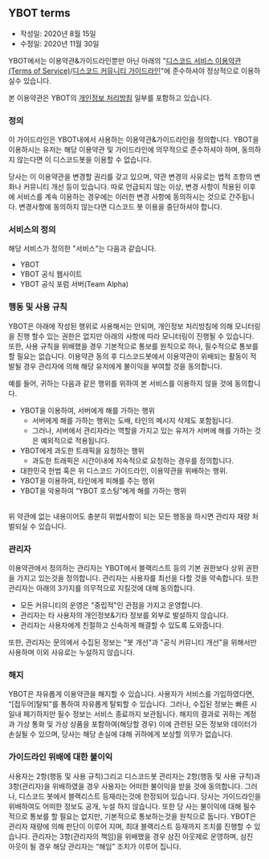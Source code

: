 ## YBOT terms
* 작성일: 2020년 8월 15일
* 수정일: 2020년 11월 30일 

YBOT에서는 이용약관&가이드라인뿐만 아닌 아래의 "[디스코드 서비스 이용약관(Terms of Service)](https://discordapp.com/tos)/[디스코드 커뮤니티 가이드라인](https://discordapp.com/guidelines)"에 준수하셔야 정상적으로 이용하실수 있습니다.<br/>

본 이용약관은 YBOT의 [개인정보 처리방침](privacy.md) 일부를 포함하고 있습니다.<br/>
###	정의
이 가이드라인은 YBOT내에서 사용하는 이용약관&가이드라인을 정의합니다. YBOT을 이용하시는 유저는 해당 이용약관 및 가이드라인에 의무적으로 준수하셔야 하며, 동의하지 않는다면 이 디스코드봇을 이용할 수 없습니다.<br/>

당사는 이 이용약관을 변경할 권리를 갖고 있으며, 약관 변경의 사유로는 법적 조항의 변화나 커뮤니티 개선 등이 있습니다. 따로 언급되지 않는 이상, 변경 사항이 적용된 이후에 서비스를 계속 이용하는 경우에는 이러한 변경 사항에 동의하시는 것으로 간주됩니다. 변경사항에 동의하지 않는다면 디스코드 봇 이용을 중단하셔야 합니다.<br/>

### 서비스의 정의
해당 서비스가 정의한 "서비스"는 다음과 같습니다.
* YBOT
* YBOT 공식 웹사이트
* YBOT 공식 포럼 서버(Team Alpha)

###	행동 및 사용 규칙
YBOT은 아래에 작성된 행위로 사용해서는 안되며, 개인정보 처리방침에 의해 모니터링을 진행 할수 있는 권한은 없지만 아래의 사항에 따라 모니터링이 진행될 수 있습니다. 또한, 사용 규칙을 위배했을 경우 기본적으로 통보를 원칙으로 하나, 필수적으로 통보를 할 필요는 없습니다. 이용약관 동의 후 디스코드봇에서 이용약관이 위배되는 활동이 적발될 경우 관리자에 의해 해당 유저에게 불이익을 부여할 것을 동의합니다.<br/>

예를 들어, 귀하는 다음과 같은 행위를 위하여 본 서비스를 이용하지 않을 것에 동의합니다.<br/>
* YBOT을 이용하여, 서버에게 해를 가하는 행위<br/>
  * 서버에게 해를 가하는 행위는 도배, 타인의 메시지 삭제도 포함됩니다.<br/>
  * 그러나, 서버에서 관리자라는 역할을 가지고 있는 유저가 서버에 해를 가하는 것은 예외적으로 적용됩니다.<br/>
* YBOT에게 과도한 트래픽을 요청하는 행위<br/>
  * 과도한 트래픽은 시간이내에 지속적으로 요청하는 경우를 정의합니다.<br/>
* 대한민국 헌법 혹은 위 디스코드 가이드라인, 이용약관을 위배하는 행위.<br/>
* YBOT을 이용하여, 타인에게 피해를 주는 행위<br/>
* YBOT을 악용하여 “YBOT 호스팅”에게 해를 가하는 행위<br/><br/>

위 약관에 없는 내용이어도 충분히 위법사항이 되는 모든 행동을 하시면 관리자 재량 처벌되실 수 있습니다.<br/>

###	관리자
이용약관에서 정의하는 관리자는 YBOT에서 블랙리스트 등의 기본 권한보다 상위 권한을 가지고 있는것을 정의합니다. 관리자는 사용자를 최선을 다할 것을 약속합니다. 또한 관리자는 아래의 3가지를 의무적으로 지킬것에 대해 동의합니다.<br/>
* 모든 커뮤니티의 운영은 "중립적"인 관점을 가지고 운영합니다.<br/>
* 관리자는 타 사용자의 개인정보&기타 정보를 외부로 발설하지 않습니다.<br/>
* 관리자는 사용자에게 친절하고 신속하게 해결할 수 있도록 도와줍니다.<br/>

또한, 관리자는 문의에서 수집된 정보는 "봇 개선"과 "공식 커뮤니티 개선"을 위해서만 사용하며 이외 사유로는 누설하지 않습니다.<br/>

###	해지
YBOT은 자유롭게 이용약관을 해지할 수 있습니다. 사용자가 서비스를 가입하였다면, “[접두어]탈퇴”를 통하여 자유롭게 탈퇴할 수 있습니다. 그러나, 수집된 정보는 빠른 시일내 페기하지만 필수 정보는 서비스 종료까지 보관됩니다. 해지의 결과로 귀하는 계정과 가상 통화 및 가상 상품을 포함하여(해당할 경우) 이에 관련된 모든 정보와 데이터가 손실될 수 있으며, 당사는 해당 손실에 대해 귀하에게 보상할 의무가 없습니다.<br/>

### 가이드라인 위배에 대한 불이익
사용자는 2항(행동 및 사용 규칙)그리고 디스코드봇 관리자는 2항(행동 및 사용 규칙)과 3항(관리자)을 위배하였을 경우 사용자는 어떠한 불이익을 받을 것에 동의합니다. 그러나, 디스코드 봇에서 블랙리스트 등재라는것에 한정되어 있습니다. 당사는 가이드라인을 위배하여도 어떠한 정보도 공개, 누설 하지 않습니다. 또한 당 사는 불이익에 대해 필수적으로 통보를 할 필요는 없지만, 기본적으로 통보하는것을 원칙으로 둡니다. YBOT은 관리자 재량에 의해 판단이 이루어 지며, 최대 블랙리스트 등재까지 조치를 진행할 수 있습니다. 관리자는 3항(관리자의 책임)을 위배했을 경우 삼진 아웃제로 운영하며, 삼진 아웃이 될 경우 해당 관리자는 “해임” 조치가 이루어 집니다.<br/>
